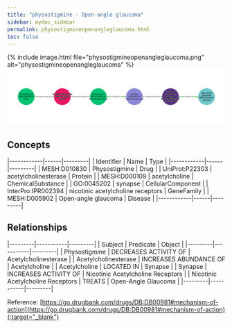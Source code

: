 ```yaml
---
title: "physostigmine - Open-angle glaucoma"
sidebar: mydoc_sidebar
permalink: physostigmineopenangleglaucoma.html
toc: false 
---
```


{% include image.html file="physostigmineopenangleglaucoma.png" alt="physostigmineopenangleglaucoma" %}![Path Visualization](/images/physostigmineopenangleglaucoma.png)

## Concepts

|------------|------|---------|
| Identifier | Name | Type    |
|------------|------|---------|
| MESH:D010830 | Physostigmine | Drug |
| UniProt:P22303 | acetylcholinesterase | Protein |
| MESH:D000109 | acetylcholine | ChemicalSubstance |
| GO:0045202 | synapse | CellularComponent |
| InterPro:IPR002394 | nicotinic acetylcholine receptors | GeneFamily |
| MESH:D005902 | Open-angle glaucoma | Disease |
|------------|------|---------|

## Relationships

|---------|-----------|---------|
| Subject | Predicate | Object  |
|---------|-----------|---------|
| Physostigmine | DECREASES ACTIVITY OF | Acetylcholinesterase |
| Acetylcholinesterase | INCREASES ABUNDANCE OF | Acetylcholine |
| Acetylcholine | LOCATED IN | Synapse |
| Synapse | INCREASES ACTIVITY OF | Nicotinic Acetylcholine Receptors |
| Nicotinic Acetylcholine Receptors | TREATS | Open-Angle Glaucoma |
|---------|-----------|---------|

Reference: [https://go.drugbank.com/drugs/DB:DB00981#mechanism-of-action](https://go.drugbank.com/drugs/DB:DB00981#mechanism-of-action){:target="_blank"}